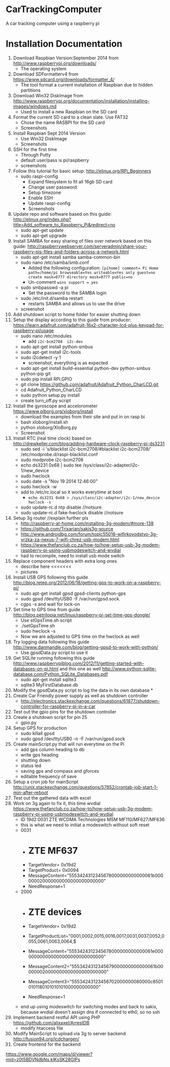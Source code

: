 CarTrackingComputer
===================

A car tracking computer using a raspberry pi

Installation Documentation
==========================

1. Download Raspbian Version:September 2014 from http://www.raspberrypi.org/downloads/
	* The operating system
2. Download SDFormatterv4 from https://www.sdcard.org/downloads/formatter_4/
	* The tool format a current installation of Raspbian due to hidden partitions
3. Download Win32 DiskImage from http://www.raspberrypi.org/documentation/installation/installing-images/windows.md
	* Used to install a new Raspbian on the SD card
4. Format the current SD card to a clean slate. Use FAT32
	* Chose the name RASBPI for the SD card
	* Screenshots
5. Install Raspbian Sept 2014 Version
	* Use Win32 DiskImage
	* Screenshots
6. SSH for the first time
	* Through Putty
	* default user/pass is pi/raspberry
	* screenshots
7. Follow this tutorial for basic setup: http://elinux.org/RPi_Beginners
	* sudo raspi-config
	  * Expand filesystem to fit all 16gb SD card
	  * Change user password
	  * Setup timezone
	  * Enable SSH
	  * Update raspi-config
	  * Screenshots
8. Update repo and software based on this guide: http://elinux.org/index.php?title=Add_software_to_Raspberry_Pi&redirect=no
	* sudo apt-get update
	* sudo apt-get upgrade
9. Install SAMBA for easy sharing of files over network based on this guide: http://raspberrywebserver.com/serveradmin/share-your-raspberry-pis-files-and-folders-across-a-network.html
	* sudo apt-get install samba samba-common-bin
	* sudo nano /etc/samba/smb.conf
	  * Added the following configuration: `[pihome]
   comment= Pi Home
   path=/home/pi
   browseable=Yes
   writeable=Yes
   only guest=no
   create mask=0777
   directory mask=0777
   public=no`
   	  * Un-comment `wins support = yes`
   	* sudo smbpasswd -a pi
   	  * Set the password to the SAMBA login
   	* sudo /etc/init.d/samba restart
   	  * restarts SAMBA and allows us to use the drive
   	* screenshot
10. Add shutdown script to home folder for easier shutting down
11. Setup the display according to this guide from producer: https://learn.adafruit.com/adafruit-16x2-character-lcd-plus-keypad-for-raspberry-pi/usage
	* sudo nano /etc/modules
	  * add `i2c-bcm2708 
i2c-dev`
	* sudo apt-get install python-smbus
	* sudo apt-get install i2c-tools
	* sudo i2cdetect -y 1
	  * screenshot, everything is as expected
	* sudo apt-get install build-essential python-dev python-smbus python-pip git
	* sudo pip install RPi.GPIO
	* git clone https://github.com/adafruit/Adafruit_Python_CharLCD.git
	* cd Adafruit_Python_CharLCD
	* sudo python setup.py install
	* create turn_off.py script
12. Install the gyroscope and accelorometer https://www.piborg.org/xloborg/install
	* download the examples from their site and put in on rasp bi
	* bash xloborg/install.sh
	* python xloborg/XloBorg.py
	* Screenshot
13. Install RTC (real time clock) based on http://drewkeller.com/blog/adding-hardware-clock-raspberry-pi-ds3231
	* sudo sed -i 's/blacklist i2c-bcm2708/#blacklist i2c-bcm2708/' /etc/modprobe.d/raspi-blacklist.conf
	* sudo modprobe i2c-bcm2708
	* echo ds3231 0x68 | sudo tee /sys/class/i2c-adapter/i2c-1/new_device
	* sudo hwclock
	* sudo date -s "Nov 19 2014 12:46:00"
	* sudo hwclock -w
	* add to /etc/rc.local so it works everytime at boot
	  * `echo ds3231 0x68 > /sys/class/i2c-adapter/i2c-1/new_device
hwclock -s`
	* sudo update-rc.d ntp disable //notsure
	* sudo update-rc.d fake-hwclock disable //notsure
14. Setup 3g router //explain further pls
	* http://raspberry-at-home.com/installing-3g-modem/#more-138
	* https://github.com/Trixarian/sakis3g-source
	* http://www.androidbg.com/forum/topic55016-wifirkovodstvo-3g-vrzka-za-nexus-7-wifi-chrez-usb-modem.html
	* https://www.thefanclub.co.za/how-to/how-setup-usb-3g-modem-raspberry-pi-using-usbmodeswitch-and-wvdial
	* had to recompile, need to install usb mode switch
15. Replace component headers with extra long ones
	* describe here <<<<<<<
	* pictures
16. Install USB GPS following this guide http://blog.retep.org/2012/06/18/getting-gps-to-work-on-a-raspberry-pi/
	* sudo apt-get install gpsd gpsd-clients python-gps
	* sudo gpsd /dev/ttyUSB0 -F /var/run/gpsd.sock.
	* cgps -s and wait for lock-on
17. Set time to GPS time from guide http://blog.petrilopia.net/linux/raspberry-pi-set-time-gps-dongle/
	* Use stGpsTime.sh script
	* ./setGpsTime.sh
	* sudo hwclock -s
	* Now we are adjusted to GPS time on the hwclock as well
18. Try logging data following this guide http://www.danmandle.com/blog/getting-gpsd-to-work-with-python/
	* Use gpsdData.py script to use it
19. Get SQLite running following this guide http://www.raspberrypiblog.com/2012/11/getting-started-with-databases-on-pi.html and this one as well http://www.python-sqlite-database.com/Python_SQLite_Databases.pdf
	* sudo apt-get install sqlite3
	* sqlite3 MyFirstDatabase.db
20. Modify the gpsdData.py script to log the data in its own database
	* 
21. Create Car Friendly power supply as well as shutdown controller
	* http://electronics.stackexchange.com/questions/61877/shutdown-controller-for-raspberry-pi-in-a-car
22. Test out the gpio pins for the shutdown controller
23. Create a shutdown script for pin 25
	* gpio.py
24. Setup GPS for production
	* sudo killall gpsd
	* sudo gpsd /dev/ttyUSB0 -n -F /var/run/gpsd.sock
25. Create mainScript.py that will run everytime on the Pi
	* add gps column heading to db
	* write gps heading
	* shutting down
	* status led
	* saving gps and compass and gforces
	* editable frequency of save
26. Setup a cron job for mainScript http://unix.stackexchange.com/questions/57852/crontab-job-start-1-min-after-reboot
27. Test out the gathered data with excel
28. Work on 3g again to fix it, this time wvdial https://www.thefanclub.co.za/how-to/how-setup-usb-3g-modem-raspberry-pi-using-usbmodeswitch-and-wvdial
	* ID 19d2:0031 ZTE WCDMA Technologies MSM MF110/MF627/MF636
	* this is what we need to initiat a modeswitch without soft reset
	* 0031
	  * # ZTE MF637
	  * TargetVendor=  0x19d2
	  * TargetProduct= 0x0094
	  * MessageContent="5553424312345678000000000000061b000000020000000000000000000000"
	  * NeedResponse=1
	* 2000
	  * # ZTE devices

	  * TargetVendor=   0x19d2
	  * TargetProductList="0001,0002,0015,0016,0017,0031,0037,0052,0055,0061,0063,0064,$

	  * MessageContent="5553424312345678000000000000061e000000000000000000000000000000"
	  * MessageContent2="5553424312345679000000000000061b000000020000000000000000000000"
	  * MessageContent3="55534243123456702000000080000c85010101180101010101000000000000"

	  * NeedResponse=1
	* end up using modeswitch for switching modes and back to sakis, because wvdial doesn't assign dns if connected to eth0, so no ssh 
29. Implement backend restful API using PHP https://github.com/alixaxel/ArrestDB
	* modify htaccess file
30. Modify MainScript to upload via 3g to server backend http://fusion94.org/lcdchargen/
31. Create frontend for the backend



https://www.google.com/maps/d/viewer?mid=z0t5BDVNdbNs.klKsSK28GlPs